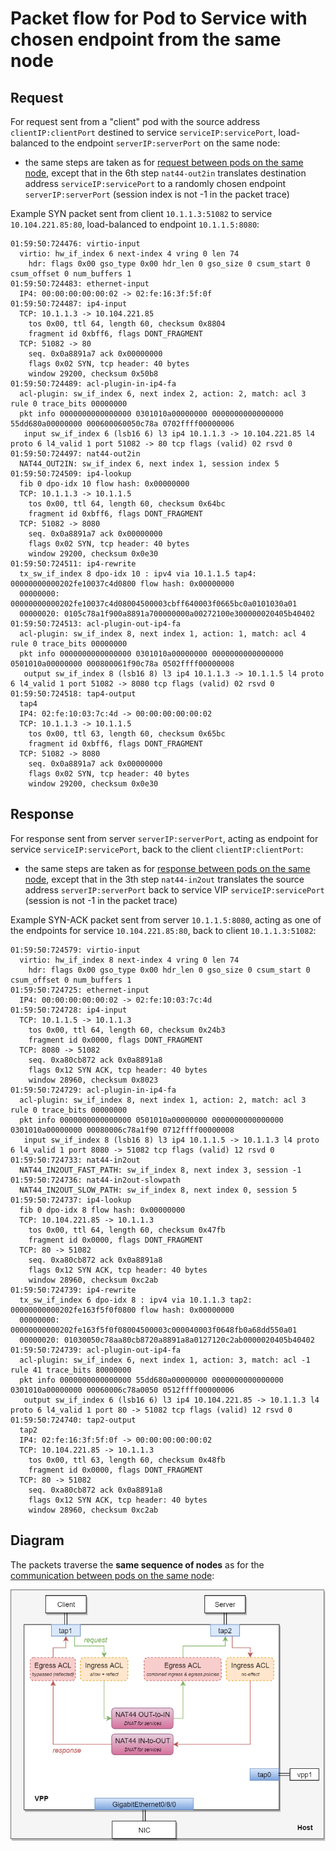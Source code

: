 # Packet flow for Pod to Service with chosen endpoint from the same node

## Request

For request sent from a "client" pod with the source address `clientIP:clientPort`
destined to service `serviceIP:servicePort`, load-balanced to the endpoint
`serverIP:serverPort` on the same node:

 - the same steps are taken as for [request between pods on the same node][pod-to-pod-on-the-same-node],
   except that in the 6th step `nat44-out2in` translates destination address
   `serviceIP:servicePort` to a randomly chosen endpoint `serverIP:serverPort`
   (session index is not -1 in the packet trace)

Example SYN packet sent from client `10.1.1.3:51082` to service `10.104.221.85:80`,
load-balanced to endpoint `10.1.1.5:8080`:
```
01:59:50:724476: virtio-input
  virtio: hw_if_index 6 next-index 4 vring 0 len 74
    hdr: flags 0x00 gso_type 0x00 hdr_len 0 gso_size 0 csum_start 0 csum_offset 0 num_buffers 1
01:59:50:724483: ethernet-input
  IP4: 00:00:00:00:00:02 -> 02:fe:16:3f:5f:0f
01:59:50:724487: ip4-input
  TCP: 10.1.1.3 -> 10.104.221.85
    tos 0x00, ttl 64, length 60, checksum 0x8804
    fragment id 0xbff6, flags DONT_FRAGMENT
  TCP: 51082 -> 80
    seq. 0x0a8891a7 ack 0x00000000
    flags 0x02 SYN, tcp header: 40 bytes
    window 29200, checksum 0x50b8
01:59:50:724489: acl-plugin-in-ip4-fa
  acl-plugin: sw_if_index 6, next index 2, action: 2, match: acl 3 rule 0 trace_bits 00000000
  pkt info 0000000000000000 0301010a00000000 0000000000000000 55dd680a00000000 000600060050c78a 0702ffff00000006
   input sw_if_index 6 (lsb16 6) l3 ip4 10.1.1.3 -> 10.104.221.85 l4 proto 6 l4_valid 1 port 51082 -> 80 tcp flags (valid) 02 rsvd 0
01:59:50:724497: nat44-out2in
  NAT44_OUT2IN: sw_if_index 6, next index 1, session index 5
01:59:50:724509: ip4-lookup
  fib 0 dpo-idx 10 flow hash: 0x00000000
  TCP: 10.1.1.3 -> 10.1.1.5
    tos 0x00, ttl 64, length 60, checksum 0x64bc
    fragment id 0xbff6, flags DONT_FRAGMENT
  TCP: 51082 -> 8080
    seq. 0x0a8891a7 ack 0x00000000
    flags 0x02 SYN, tcp header: 40 bytes
    window 29200, checksum 0x0e30
01:59:50:724511: ip4-rewrite
  tx_sw_if_index 8 dpo-idx 10 : ipv4 via 10.1.1.5 tap4: 00000000000202fe10037c4d0800 flow hash: 0x00000000
  00000000: 00000000000202fe10037c4d08004500003cbff640003f0665bc0a0101030a01
  00000020: 0105c78a1f900a8891a700000000a00272100e300000020405b40402
01:59:50:724513: acl-plugin-out-ip4-fa
  acl-plugin: sw_if_index 8, next index 1, action: 1, match: acl 4 rule 0 trace_bits 00000000
  pkt info 0000000000000000 0301010a00000000 0000000000000000 0501010a00000000 000800061f90c78a 0502ffff00000008
   output sw_if_index 8 (lsb16 8) l3 ip4 10.1.1.3 -> 10.1.1.5 l4 proto 6 l4_valid 1 port 51082 -> 8080 tcp flags (valid) 02 rsvd 0
01:59:50:724518: tap4-output
  tap4
  IP4: 02:fe:10:03:7c:4d -> 00:00:00:00:00:02
  TCP: 10.1.1.3 -> 10.1.1.5
    tos 0x00, ttl 63, length 60, checksum 0x65bc
    fragment id 0xbff6, flags DONT_FRAGMENT
  TCP: 51082 -> 8080
    seq. 0x0a8891a7 ack 0x00000000
    flags 0x02 SYN, tcp header: 40 bytes
    window 29200, checksum 0x0e30
```

## Response

For response sent from server `serverIP:serverPort`, acting as endpoint for
service `serviceIP:servicePort`, back to the client `clientIP:clientPort`:

 - the same steps are taken as for [response between pods on the same node][pod-to-pod-on-the-same-node],
   except that in the 3th step `nat44-in2out` translates the source address
   `serverIP:serverPort` back to service VIP `serviceIP:servicePort`
   (session is not -1 in the packet trace)

Example SYN-ACK packet sent from server `10.1.1.5:8080`, acting as one of
the endpoints for service `10.104.221.85:80`, back to client `10.1.1.3:51082`:
```
01:59:50:724579: virtio-input
  virtio: hw_if_index 8 next-index 4 vring 0 len 74
    hdr: flags 0x00 gso_type 0x00 hdr_len 0 gso_size 0 csum_start 0 csum_offset 0 num_buffers 1
01:59:50:724725: ethernet-input
  IP4: 00:00:00:00:00:02 -> 02:fe:10:03:7c:4d
01:59:50:724728: ip4-input
  TCP: 10.1.1.5 -> 10.1.1.3
    tos 0x00, ttl 64, length 60, checksum 0x24b3
    fragment id 0x0000, flags DONT_FRAGMENT
  TCP: 8080 -> 51082
    seq. 0xa80cb872 ack 0x0a8891a8
    flags 0x12 SYN ACK, tcp header: 40 bytes
    window 28960, checksum 0x8023
01:59:50:724729: acl-plugin-in-ip4-fa
  acl-plugin: sw_if_index 8, next index 1, action: 2, match: acl 3 rule 0 trace_bits 00000000
  pkt info 0000000000000000 0501010a00000000 0000000000000000 0301010a00000000 00080006c78a1f90 0712ffff00000008
   input sw_if_index 8 (lsb16 8) l3 ip4 10.1.1.5 -> 10.1.1.3 l4 proto 6 l4_valid 1 port 8080 -> 51082 tcp flags (valid) 12 rsvd 0
01:59:50:724733: nat44-in2out
  NAT44_IN2OUT_FAST_PATH: sw_if_index 8, next index 3, session -1
01:59:50:724736: nat44-in2out-slowpath
  NAT44_IN2OUT_SLOW_PATH: sw_if_index 8, next index 0, session 5
01:59:50:724737: ip4-lookup
  fib 0 dpo-idx 8 flow hash: 0x00000000
  TCP: 10.104.221.85 -> 10.1.1.3
    tos 0x00, ttl 64, length 60, checksum 0x47fb
    fragment id 0x0000, flags DONT_FRAGMENT
  TCP: 80 -> 51082
    seq. 0xa80cb872 ack 0x0a8891a8
    flags 0x12 SYN ACK, tcp header: 40 bytes
    window 28960, checksum 0xc2ab
01:59:50:724739: ip4-rewrite
  tx_sw_if_index 6 dpo-idx 8 : ipv4 via 10.1.1.3 tap2: 00000000000202fe163f5f0f0800 flow hash: 0x00000000
  00000000: 00000000000202fe163f5f0f08004500003c000040003f0648fb0a68dd550a01
  00000020: 01030050c78aa80cb8720a8891a8a0127120c2ab0000020405b40402
01:59:50:724739: acl-plugin-out-ip4-fa
  acl-plugin: sw_if_index 6, next index 1, action: 3, match: acl -1 rule 41 trace_bits 80000000
  pkt info 0000000000000000 55dd680a00000000 0000000000000000 0301010a00000000 00060006c78a0050 0512ffff00000006
   output sw_if_index 6 (lsb16 6) l3 ip4 10.104.221.85 -> 10.1.1.3 l4 proto 6 l4_valid 1 port 80 -> 51082 tcp flags (valid) 12 rsvd 0
01:59:50:724740: tap2-output
  tap2
  IP4: 02:fe:16:3f:5f:0f -> 00:00:00:00:00:02
  TCP: 10.104.221.85 -> 10.1.1.3
    tos 0x00, ttl 63, length 60, checksum 0x48fb
    fragment id 0x0000, flags DONT_FRAGMENT
  TCP: 80 -> 51082
    seq. 0xa80cb872 ack 0x0a8891a8
    flags 0x12 SYN ACK, tcp header: 40 bytes
    window 28960, checksum 0xc2ab
```

## Diagram

The packets traverse the **same sequence of nodes** as for the [communication
between pods on the same node][pod-to-pod-on-the-same-node]:

![Pod connecting to service endpoint on the same node][pod-to-pod-on-the-same-node-diagram]


[pod-to-pod-on-the-same-node-diagram]: pod-to-pod-same-node.png
[pod-to-pod-on-the-same-node]: POD_TO_POD_SAME_NODE.md